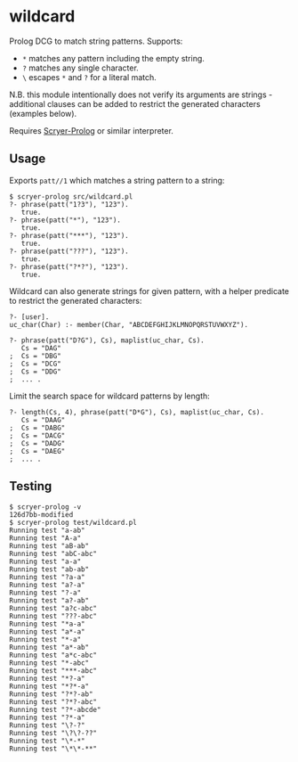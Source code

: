 # wildcard

Prolog DCG to match string patterns. Supports:

- `*` matches any pattern including the empty string.
- `?` matches any single character.
- `\` escapes `*` and `?` for a literal match.

N.B. this module intentionally does not verify its arguments are strings - additional clauses can be added to restrict the generated characters (examples below).

Requires [Scryer-Prolog](https://www.scryer.pl/) or similar interpreter.

## Usage

Exports `patt//1` which matches a string pattern to a string:

    $ scryer-prolog src/wildcard.pl
    ?- phrase(patt("1?3"), "123").
       true.
    ?- phrase(patt("*"), "123").
       true.
    ?- phrase(patt("***"), "123").
       true.
    ?- phrase(patt("???"), "123").
       true.
    ?- phrase(patt("?*?"), "123").
       true.

Wildcard can also generate strings for given pattern, with a helper predicate to restrict the generated characters:

    ?- [user].
    uc_char(Char) :- member(Char, "ABCDEFGHIJKLMNOPQRSTUVWXYZ").
    
    ?- phrase(patt("D?G"), Cs), maplist(uc_char, Cs).
       Cs = "DAG"
    ;  Cs = "DBG"
    ;  Cs = "DCG"
    ;  Cs = "DDG"
    ;  ... .

Limit the search space for wildcard patterns by length:

    ?- length(Cs, 4), phrase(patt("D*G"), Cs), maplist(uc_char, Cs).
       Cs = "DAAG"
    ;  Cs = "DABG"
    ;  Cs = "DACG"
    ;  Cs = "DADG"
    ;  Cs = "DAEG"
    ;  ... .

## Testing

    $ scryer-prolog -v
    126d7bb-modified
    $ scryer-prolog test/wildcard.pl
    Running test "a-ab"
    Running test "A-a"
    Running test "aB-ab"
    Running test "abC-abc"
    Running test "a-a"
    Running test "ab-ab"
    Running test "?a-a"
    Running test "a?-a"
    Running test "?-a"
    Running test "a?-ab"
    Running test "a?c-abc"
    Running test "???-abc"
    Running test "*a-a"
    Running test "a*-a"
    Running test "*-a"
    Running test "a*-ab"
    Running test "a*c-abc"
    Running test "*-abc"
    Running test "***-abc"
    Running test "*?-a"
    Running test "*?*-a"
    Running test "?*?-ab"
    Running test "?*?-abc"
    Running test "?*-abcde"
    Running test "?*-a"
    Running test "\?-?"
    Running test "\?\?-??"
    Running test "\*-*"
    Running test "\*\*-**"



